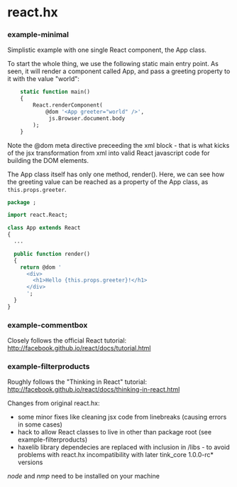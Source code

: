 # react.hx

### example-minimal
Simplistic example with one single React component, the App class.

To start the whole thing, we use the following static main entry point. As seen, it will render a component called App, and pass a greeting property to it with the value "world":
```haxe
	static function main() 
	{
		React.renderComponent(
			@dom '<App greeter="world" />',
			 js.Browser.document.body
		);
	}
```
Note the @dom meta directive preceeding the xml block - that is what kicks of the jsx transformation from xml into valid React javascript code for building the DOM elements.

The App class itself has only one method, render(). Here, we can see how the greeting value can be reached as a property of the App class, as ```this.props.greeter```.

```haxe
package ;

import react.React;

class App extends React
{	
  ...

  public function render()
  {
    return @dom '
      <div>
        <h1>Hello {this.props.greeter}!</h1>
      </div>
      ';
  }	
}
```



### example-commentbox
Closely follows the official React tutorial: http://facebook.github.io/react/docs/tutorial.html

### example-filterproducts
Roughly follows the "Thinking in React" tutorial: http://facebook.github.io/react/docs/thinking-in-react.html


Changes from original react.hx:

- some minor fixes like cleaning jsx code from linebreaks (causing errors in some cases)
- hack to allow React classes to live in other than package root (see example-filterproducts)
- haxelib library dependecies are replaced with inclusion in /libs - to avoid problems with react.hx incompatibility with later tink_core 1.0.0-rc* versions

*node* and *nmp* need to be installed on your machine




